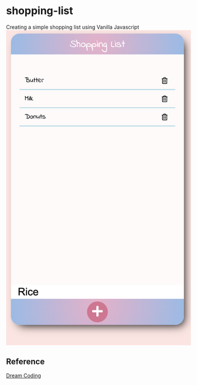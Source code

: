 # shopping-list
Creating a simple shopping list using Vanilla Javascript 
![alt text](https://github.com/jjessicacho/shopping-list/blob/master/shoppinglist-screenshot.png)

## Reference
[Dream Coding](https://academy.dream-coding.com/)

